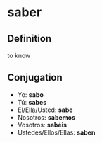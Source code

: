 # saber

## Definition
to know

## Conjugation

- Yo: **sabo**
- Tú: **sabes**
- Él/Ella/Usted: **sabe**
- Nosotros: **sabemos**
- Vosotros: **sabéis**
- Ustedes/Ellos/Ellas: **saben**